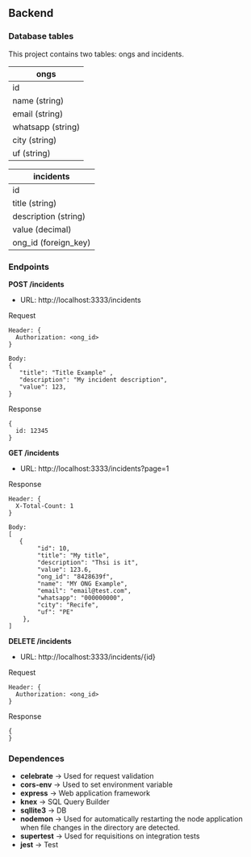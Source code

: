 ## Backend

### Database tables

This project contains two tables: ongs and incidents.

| ongs  |
| ------------- | 
| id  | 
| name (string) | 
| email (string) | 
| whatsapp (string) | 
| city (string) | 
| uf (string) | 

| incidents  |
| ------------- | 
| id  | 
| title (string) | 
| description (string) | 
| value (decimal) | 
| ong_id (foreign_key) | 

### Endpoints

**POST /incidents**

- URL: http://localhost:3333/incidents

Request
~~~~
Header: {
  Authorization: <ong_id>
}

Body:
{ 
   "title": "Title Example" ,
   "description": "My incident description",
   "value": 123,
}
~~~~
Response
~~~~
{
  id: 12345
}
~~~~

**GET /incidents**

- URL: http://localhost:3333/incidents?page=1

Response
~~~~
Header: {
  X-Total-Count: 1
}

Body:
[
   {
        "id": 10,
        "title": "My title",
        "description": "Thsi is it",
        "value": 123.6,
        "ong_id": "8428639f",
        "name": "MY ONG Example",
        "email": "email@test.com",
        "whatsapp": "000000000",
        "city": "Recife",
        "uf": "PE"
    },
]
~~~~

**DELETE /incidents**

- URL: http://localhost:3333/incidents/{id}

Request
~~~~
Header: {
  Authorization: <ong_id>
}
~~~~
Response
~~~~
{
}
~~~~
### Dependences
- **celebrate** -> Used for request validation
- **cors-env** -> Used to set environment variable
- **express** -> Web application framework
- **knex** -> SQL Query Builder
- **sqllite3** -> DB
- **nodemon** -> Used for automatically restarting the node application when file changes in the directory are detected.
- **supertest** -> Used for requisitions on integration tests 
- **jest** -> Test
